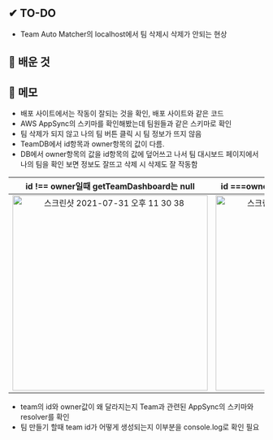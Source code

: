 ## ✔ TO-DO
- Team Auto Matcher의 localhost에서 팀 삭제시 삭제가 안되는 현상


## 💾 배운 것


## 📝 메모
- 배포 사이트에서는 작동이 잘되는 것을 확인, 배포 사이트와 같은 코드
- AWS AppSync의 스키마를 확인해봤는데 팀원들과 같은 스키마로 확인
- 팀 삭제가 되지 않고 나의 팀 버튼 클릭 시 팀 정보가 뜨지 않음
- TeamDB에서 id항목과 owner항목의 값이 다름.
- DB에서 owner항목의 값을 id항목의 값에 덮어쓰고 나서 팀 대시보드 페이지에서 나의 팀을 확인 보면 정보도 잘뜨고 삭제 시 삭제도 잘 작동함

|id !== owner일때 getTeamDashboard는 null|id ===owner일때 getTeamDashboard값이 나타남|
|:---:|:---:|
|<img width="384" alt="스크린샷 2021-07-31 오후 11 30 38" src="https://user-images.githubusercontent.com/44824320/127743074-1f1a4122-e666-4e75-8aec-e834707a2894.png">|<img width="384" alt="스크린샷 2021-07-31 오후 11 19 05" src="https://user-images.githubusercontent.com/44824320/127742959-45711e15-6a26-4ab4-87df-ba0ccf8307d5.png">|

- team의 id와 owner값이 왜 달라지는지 Team과 관련된 AppSync의 스키마와 resolver를 확인
- 팀 만들기 할때 team id가 어떻게 생성되는지 이부분을  console.log로 확인 필요